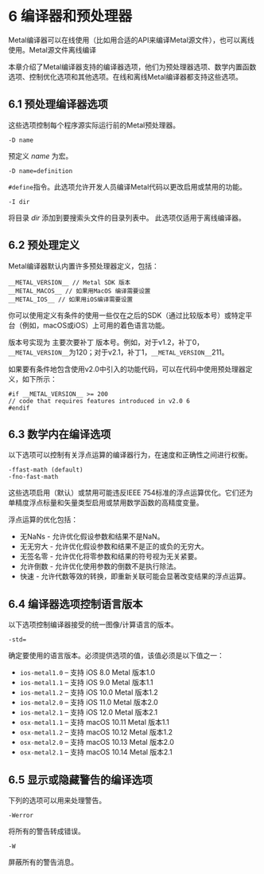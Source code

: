# 6 编译器和预处理器

Metal编译器可以在线使用（比如用合适的API来编译Metal源文件），也可以离线使用。Metal源文件离线编译

本章介绍了Metal编译器支持的编译器选项，他们为预处理器选项、数学内置函数选项、控制优化选项和其他选项。在线和离线Metal编译器都支持这些选项。

## 6.1 预处理编译器选项

这些选项控制每个程序源实际运行前的Metal预处理器。

```
-D name
```

预定义 *name* 为宏。

```metal
-D name=definition
```
`#define`指令。此选项允许开发人员编译Metal代码以更改启用或禁用的功能。

```metal
-I dir
```

将目录 *dir* 添加到要搜索头文件的目录列表中。 此选项仅适用于离线编译器。


## 6.2 预处理定义

Metal编译器默认内置许多预处理器定义，包括：

```
__METAL_VERSION__ // Metal SDK 版本
__METAL_MACOS__ // 如果用MacOS 编译需要设置
__METAL_IOS__ // 如果用iOS编译需要设置
```
你可以使用定义有条件的使用一些仅在之后的SDK（通过比较版本号）或特定平台（例如，macOS或iOS）上可用的着色语言功能。

版本号实现为 主要次要补丁 版本号。例如，对于v1.2，补丁0，`__METAL_VERSION__`为120；对于v2.1，补丁1，`__METAL_VERSION__`211。

如果要有条件地包含使用v2.0中引入的功能代码，可以在代码中使用预处理器定义，如下所示：

```metal
#if __METAL_VERSION__ >= 200
// code that requires features introduced in v2.0 6
#endif
```

## 6.3 数学内在编译选项

以下选项可以控制有关浮点运算的编译器行为，在速度和正确性之间进行权衡。

```metal
-ffast-math (default)
-fno-fast-math
```

这些选项启用（默认）或禁用可能违反IEEE 754标准的浮点运算优化。它们还为单精度浮点标量和矢量类型启用或禁用数学函数的高精度变量。

浮点运算的优化包括：

* 无NaNs - 允许优化假设参数和结果不是NaN。
* 无无穷大 - 允许优化假设参数和结果不是正的或负的无穷大。
* 无签名零 - 允许优化将零参数和结果的符号视为无关紧要。
* 允许倒数 - 允许优化使用参数的倒数不是执行除法。
* 快速 - 允许代数等效的转换，即重新关联可能会显著改变结果的浮点运算。


## 6.4 编译器选项控制语言版本

以下选项控制编译器接受的统一图像/计算语言的版本。

```metal
-std=
```

确定要使用的语言版本。必须提供选项的值，该值必须是以下值之一：

* `ios-metal1.0` – 支持 iOS 8.0 Metal 版本1.0
* `ios-metal1.1` – 支持 iOS 9.0 Metal 版本1.1
* `ios-metal1.2` – 支持 iOS 10.0 Metal 版本1.2
* `ios-metal2.0` – 支持 iOS 11.0 Metal 版本2.0
* `ios-metal2.1` – 支持 iOS 12.0 Metal 版本2.1
* `osx-metal1.1` – 支持 macOS 10.11 Metal 版本1.1
* `osx-metal1.2` – 支持 macOS 10.12 Metal 版本1.2
* `osx-metal2.0` – 支持 macOS 10.13 Metal 版本2.0
* `osx-metal2.1` – 支持 macOS 10.14 Metal 版本2.1

## 6.5 显示或隐藏警告的编译选项

下列的选项可以用来处理警告。

```
-Werror
```

将所有的警告转成错误。

```metal
-W
```

屏蔽所有的警告消息。

